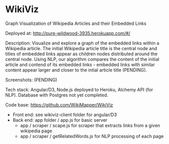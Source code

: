 WikiViz
=======

Graph Visualization of Wikipedia Articles and their Embedded Links

Deployed at: http://pure-wildwood-3935.herokuapp.com/#/

Description: Visualize and explore a graph of the embedded links within a Wikipedia article. The initial Wikipedia article title is the central node and titles of embedded links appear as children nodes distributed around the central node. Using NLP, our algorithm compares the content of the initial article and contend of its embedded links - embedded links with similar content appear larger and closer to the intial article title (PENDING).

Screenshots: (PENDING)

Tech stack: Angular/D3, Node.js deployed to Heroku, Alchemy API (for NLP). Database with Postgres not yet completed.

Code base: https://github.com/WikiMapper/WikiViz
  - Front end: see wikiviz-client folder for angular/D3
  - Back end: app folder / app.js for basic server
    - app / scraper / scape.js for scraper that extracts links from a given wikipedia page
    - app / scraper / getRelatedWords.js for NLP processing of each page

